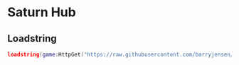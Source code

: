 # Saturn Hub

## Loadstring

```lua
loadstring(game:HttpGet("https://raw.githubusercontent.com/barryjensen/saturnhub/refs/heads/main/main.lua"))()
```
